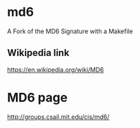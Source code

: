 # md6
A Fork of the MD6 Signature with a Makefile

## Wikipedia link
https://en.wikipedia.org/wiki/MD6

# MD6 page
http://groups.csail.mit.edu/cis/md6/
